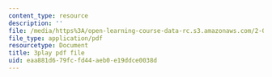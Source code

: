 ```yaml
---
content_type: resource
description: ''
file: /media/https%3A/open-learning-course-data-rc.s3.amazonaws.com/2-003sc-engineering-dynamics-fall-2011/eaa881d679fcfd44aeb0e19ddce0038d_YZ9y4zcfCPs.pdf
file_type: application/pdf
resourcetype: Document
title: 3play pdf file
uid: eaa881d6-79fc-fd44-aeb0-e19ddce0038d
---
```

